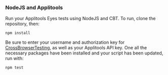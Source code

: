 ### NodeJS and Applitools

Run your Applitools Eyes tests using NodeJS and CBT. To run, clone the repository, then:

```
npm install
```

Be sure to enter your username and authorization key for [CrossBrowserTesting](https://app.crossbrowsertesting.com/account), as well as your Applitools API key. One all the necessary packages have been installed and your script has been updated, run with:

```
npm test
```